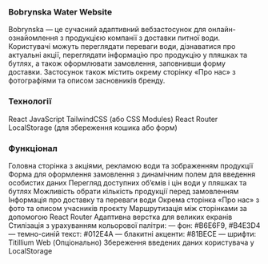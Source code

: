 ### Bobrynska Water Website
Bobrynska — це сучасний адаптивний вебзастосунок для онлайн-ознайомлення з продукцією компанії з доставки питної води. Користувачі можуть переглядати переваги води, дізнаватися про актуальні акції, переглядати інформацію про продукцію у пляшках та бутлях, а також оформлювати замовлення, заповнивши форму доставки. Застосунок також містить окрему сторінку «Про нас» з фотографіями та описом засновників бренду.

### Технології
React
JavaScript
TailwindCSS (або CSS Modules)
React Router
LocalStorage (для збереження кошика або форм)

### Функціонал
Головна сторінка з акціями, рекламою води та зображенням продукції
Форма для оформлення замовлення з динамічним полем для введення особистих даних
Перегляд доступних об’ємів і цін води у пляшках та бутлях
Можливість обрати кількість продукції перед замовленням
Інформація про доставку та переваги води
Окрема сторінка «Про нас» з фото та описом учасників проєкту
Маршрутизація між сторінками за допомогою React Router
Адаптивна верстка для великих екранів
Стилізація з урахуванням кольорової палітри:
— фон: #B6E6F9, #B4E3D4
— темно-синій текст: #012E4A
— блакитні акценти: #81BECE
— шрифти: Titillium Web
(Опціонально) Збереження введених даних користувача у LocalStorage
